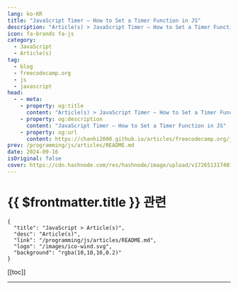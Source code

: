 ```yaml
---
lang: ko-KR
title: "JavaScript Timer – How to Set a Timer Function in JS"
description: "Article(s) > JavaScript Timer – How to Set a Timer Function in JS"
icon: fa-brands fa-js
category: 
  - JavaScript
  - Article(s)
tag: 
  - blog
  - freecodecamp.org
  - js
  - javascript
head:
  - - meta:
    - property: og:title
      content: "Article(s) > JavaScript Timer – How to Set a Timer Function in JS"
    - property: og:description
      content: "JavaScript Timer – How to Set a Timer Function in JS"
    - property: og:url
      content: https://chanhi2000.github.io/articles/freecodecamp.org/javascript-timer-how-to-set-a-timer-function-in-js.html
prev: /programming/js/articles/README.md
date: 2024-09-16
isOriginal: false
cover: https://cdn.hashnode.com/res/hashnode/image/upload/v1726513174015/54470912-08b3-4a23-9a0c-9b6f9b57617b.jpeg
---
```


# {{ $frontmatter.title }} 관련

```component VPCard
{
  "title": "JavaScript > Article(s)",
  "desc": "Article(s)",
  "link": "/programming/js/articles/README.md",
  "logo": "/images/ico-wind.svg",
  "background": "rgba(10,10,10,0.2)"
}
```

[[toc]]

---

<SiteInfo
  name="JavaScript Timer – How to Set a Timer Function in JS"
  desc="In Javascript, the timer function prevents your code from running everything at once when an event triggers or the page loads. This gives you more control over the timing of your program's actions and can enhance the user experience by creating smoot..."
  url="https://freecodecamp.org/news/javascript-timer-how-to-set-a-timer-function-in-js/"
  logo="https://cdn.freecodecamp.org/universal/favicons/favicon.ico"
  preview="https://cdn.hashnode.com/res/hashnode/image/upload/v1726513174015/54470912-08b3-4a23-9a0c-9b6f9b57617b.jpeg"/>

<!-- TODO: 작성 -->

<!-- 
<p>In Javascript, the timer function prevents your code from running everything at once when an event triggers or the page loads. This gives you more control over the timing of your program's actions and can enhance the user experience by creating smoother interactions or animations.  </p>
<p>In this tutorial, you'll learn how to use the set timer functions.</p>
<h2 id="heading-how-to-set-a-timer-function"><strong>How to Set a Timer Function</strong></h2>
<p>There are various ways of setting a timer function, such as the <code>setTimeout</code>, <code>setInterval</code>, <code>clearTimeout</code>, and <code>setImmediate</code> functions. You'll learn about each of them in this article.</p>
<h3 id="heading-how-to-use-settimeout-and-setinterval"><strong>How to Use</strong> <code>setTimeout</code> <strong>and</strong> <code>setInterval</code></h3>
<p>The <code>setTimeout</code> function executes an expression after a specified delay in milliseconds while the <code>setInterval</code> function executes an expression after a specified interval in milliseconds.</p>
<p>You can use the <code>setTimeout()</code> function when you want to execute code block with a specific delay, but just once.</p>
<p>The setTimeout function is denoted by <code>setTimeout()</code>. Here's an example of how you can use it:</p>
<pre class="language-javascript" tabindex="0"><code class="language-javascript"><span class="token comment">// Execute a function after 3 seconds</span>
⁠ <span class="token keyword">const</span> timeoutId <span class="token operator">=</span> <span class="token function">setTimeout</span><span class="token punctuation">(</span><span class="token punctuation">(</span><span class="token punctuation">)</span> <span class="token operator">=&gt;</span> <span class="token punctuation">{</span>
    console<span class="token punctuation">.</span><span class="token function">log</span><span class="token punctuation">(</span><span class="token string">'Timeout executed after 3 seconds'</span><span class="token punctuation">)</span><span class="token punctuation">;</span>
<span class="token punctuation">}</span><span class="token punctuation">,</span> <span class="token number">3000</span><span class="token punctuation">)</span><span class="token punctuation">;</span>
</code></pre>
<p>The above code block shows how to use the <code>setTimeout</code> syntax to execute a function after 3 seconds. The name of the variable is <code>timeoutId</code> which stores the execution of the setTimeout. The time set is 3000 milliseconds (or 3 seconds).</p>
<p>You can use the <code>setInterval()</code> function when you want to execute a code block repeatedly but at specific intervals – for instance, when animating elements.</p>
<p>The setInterval function is denoted by <code>setInterval()</code>. Here's how you can use it:</p>
<pre class="language-javascript" tabindex="0"><code class="language-javascript"><span class="token comment">// Execute a function every 1 second</span>
<span class="token keyword">const</span> intervalId <span class="token operator">=</span> <span class="token function">setInterval</span><span class="token punctuation">(</span><span class="token punctuation">(</span><span class="token punctuation">)</span> <span class="token operator">=&gt;</span> <span class="token punctuation">{</span>
    console<span class="token punctuation">.</span><span class="token function">log</span><span class="token punctuation">(</span><span class="token string">'Interval executed every 1 second'</span><span class="token punctuation">)</span><span class="token punctuation">;</span>
<span class="token punctuation">}</span><span class="token punctuation">,</span> <span class="token number">1000</span><span class="token punctuation">)</span><span class="token punctuation">;</span>
</code></pre>
<p>The above code block shows how to use the <code>setInterval</code> syntax to execute a function after 1 second. The name of the variable is <code>intervalId</code> which stores the execution of the setInterval. The time is set to 1000 milliseconds (1 second).</p>
<h3 id="heading-how-to-use-cleartimeout-and-clearinterval"><strong>How to Use</strong> <code>clearTimeout</code> <strong>and</strong> <code>clearInterval</code></h3>
<p>The <code>clearTimeout</code> function cancels a timeout previously scheduled with  the <code>setTimeout</code> function. <code>clearInterval</code> cancels an interval previously set with ⁠<code>setInterval</code> .</p>
<p>The clearTimeout function is denoted by <code>clearTimeout();</code>. It accepts an argument that stores the <code>setTimeout</code> function.</p>
<p>Here's an example of how it works:</p>
<pre class="language-javascript" tabindex="0"><code class="language-javascript"><span class="token keyword">const</span> timeoutId <span class="token operator">=</span> <span class="token function">setTimeout</span><span class="token punctuation">(</span><span class="token punctuation">(</span><span class="token punctuation">)</span> <span class="token operator">=&gt;</span> <span class="token punctuation">{</span>
    console<span class="token punctuation">.</span><span class="token function">log</span><span class="token punctuation">(</span><span class="token string">'Timeout executed after 3 seconds'</span><span class="token punctuation">)</span><span class="token punctuation">;</span>
<span class="token punctuation">}</span><span class="token punctuation">,</span> <span class="token number">3000</span><span class="token punctuation">)</span><span class="token punctuation">;</span>

<span class="token function">clearTimeout</span><span class="token punctuation">(</span>timeoutId<span class="token punctuation">)</span><span class="token punctuation">;</span>
console<span class="token punctuation">.</span><span class="token function">log</span><span class="token punctuation">(</span><span class="token string">'Timeout cleared'</span><span class="token punctuation">)</span><span class="token punctuation">;</span>
</code></pre>
<p>The <code>clearTimeout</code> function takes the variable name <code>timeoutID</code> which stores the <code>setTimeout</code> function and clears the function.</p>
<p>The <code>clearInterval function</code> is denoted by <code>clearInterval();</code>.  It accepts an argument that stores the <code>setInterval</code> function under the block of the <code>setTimeout</code> function.</p>
<p>Here's an example of how it works:</p>
<pre class="language-javascript" tabindex="0"><code class="language-javascript"><span class="token keyword">const</span> intervalId <span class="token operator">=</span> <span class="token function">setInterval</span><span class="token punctuation">(</span><span class="token punctuation">(</span><span class="token punctuation">)</span> <span class="token operator">=&gt;</span> <span class="token punctuation">{</span>
    console<span class="token punctuation">.</span><span class="token function">log</span><span class="token punctuation">(</span><span class="token string">'Interval executed every 1 second'</span><span class="token punctuation">)</span><span class="token punctuation">;</span>
<span class="token punctuation">}</span><span class="token punctuation">,</span> <span class="token number">1000</span><span class="token punctuation">)</span><span class="token punctuation">;</span>

<span class="token function">setTimeout</span><span class="token punctuation">(</span><span class="token punctuation">(</span><span class="token punctuation">)</span> <span class="token operator">=&gt;</span> <span class="token punctuation">{</span>
    <span class="token function">clearInterval</span><span class="token punctuation">(</span>intervalId<span class="token punctuation">)</span><span class="token punctuation">;</span>
    console<span class="token punctuation">.</span><span class="token function">log</span><span class="token punctuation">(</span><span class="token string">'Interval cleared. Function will no longer execute.'</span><span class="token punctuation">)</span><span class="token punctuation">;</span>
<span class="token punctuation">}</span><span class="token punctuation">,</span> <span class="token number">5000</span><span class="token punctuation">)</span><span class="token punctuation">;</span>
</code></pre>
<p>In the above code block, the <code>setTimeout</code> function is introduced. The <code>clearInterval</code> function is passed into the code block, the argument <code>intervalId</code> is passed, and then the function is executed. </p>
<p>Another timer function is <code>setImmediate</code> which executes a function asynchronously as soon as possible after the current code block finishes executing. But it’s not universally supported across all browsers, so it’s rarely used.</p>
<h2 id="heading-wrapping-up">Wrapping Up</h2>
<p>It's important to know how to use JavaScript timer functions and when to apply them to your code. And remember that the timer is set to milliseconds, so whatever number you use, divide it by 1000 to determine how many seconds it is.</p>
<p>If you have any questions, you can reach out to me on <a target="_blank" href="https://twitter.com/HeritageAlabi1">Twitter</a> 💙.</p>
-->

